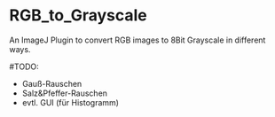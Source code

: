 # RGB_to_Grayscale
An ImageJ Plugin to convert RGB images to 8Bit Grayscale in different ways.


#TODO:
- Gauß-Rauschen
- Salz&Pfeffer-Rauschen
- evtl. GUI (für Histogramm)
